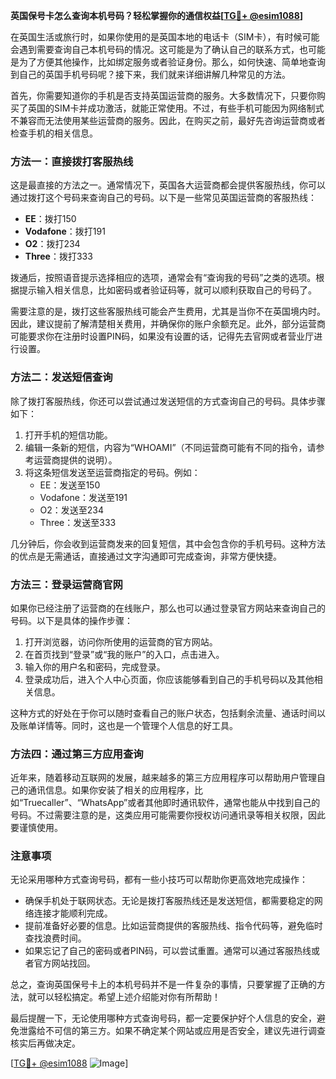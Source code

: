 **英国保号卡怎么查询本机号码？轻松掌握你的通信权益[[TG💪+ @esim1088](https://t.me/s/esim1088)]**

在英国生活或旅行时，如果你使用的是英国本地的电话卡（SIM卡），有时候可能会遇到需要查询自己本机号码的情况。这可能是为了确认自己的联系方式，也可能是为了方便其他操作，比如绑定服务或者验证身份。那么，如何快速、简单地查询到自己的英国手机号码呢？接下来，我们就来详细讲解几种常见的方法。

首先，你需要知道你的手机是否支持英国运营商的服务。大多数情况下，只要你购买了英国的SIM卡并成功激活，就能正常使用。不过，有些手机可能因为网络制式不兼容而无法使用某些运营商的服务。因此，在购买之前，最好先咨询运营商或者检查手机的相关信息。

### 方法一：直接拨打客服热线

这是最直接的方法之一。通常情况下，英国各大运营商都会提供客服热线，你可以通过拨打这个号码来查询自己的号码。以下是一些常见英国运营商的客服热线：

- **EE**：拨打150
- **Vodafone**：拨打191
- **O2**：拨打234
- **Three**：拨打333

拨通后，按照语音提示选择相应的选项，通常会有“查询我的号码”之类的选项。根据提示输入相关信息，比如密码或者验证码等，就可以顺利获取自己的号码了。

需要注意的是，拨打这些客服热线可能会产生费用，尤其是当你不在英国境内时。因此，建议提前了解清楚相关费用，并确保你的账户余额充足。此外，部分运营商可能要求你在注册时设置PIN码，如果没有设置的话，记得先去官网或者营业厅进行设置。

### 方法二：发送短信查询

除了拨打客服热线，你还可以尝试通过发送短信的方式查询自己的号码。具体步骤如下：

1. 打开手机的短信功能。
2. 编辑一条新的短信，内容为“WHOAMI”（不同运营商可能有不同的指令，请参考运营商提供的说明）。
3. 将这条短信发送至运营商指定的号码。例如：
   - EE：发送至150
   - Vodafone：发送至191
   - O2：发送至234
   - Three：发送至333

几分钟后，你会收到运营商发来的回复短信，其中会包含你的手机号码。这种方法的优点是无需通话，直接通过文字沟通即可完成查询，非常方便快捷。

### 方法三：登录运营商官网

如果你已经注册了运营商的在线账户，那么也可以通过登录官方网站来查询自己的号码。以下是具体的操作步骤：

1. 打开浏览器，访问你所使用的运营商的官方网站。
2. 在首页找到“登录”或“我的账户”的入口，点击进入。
3. 输入你的用户名和密码，完成登录。
4. 登录成功后，进入个人中心页面，你应该能够看到自己的手机号码以及其他相关信息。

这种方式的好处在于你可以随时查看自己的账户状态，包括剩余流量、通话时间以及账单详情等。同时，这也是一个管理个人信息的好工具。

### 方法四：通过第三方应用查询

近年来，随着移动互联网的发展，越来越多的第三方应用程序可以帮助用户管理自己的通讯信息。如果你安装了相关的应用程序，比如“Truecaller”、“WhatsApp”或者其他即时通讯软件，通常也能从中找到自己的号码。不过需要注意的是，这类应用可能需要你授权访问通讯录等相关权限，因此要谨慎使用。

### 注意事项

无论采用哪种方式查询号码，都有一些小技巧可以帮助你更高效地完成操作：

- 确保手机处于联网状态。无论是拨打客服热线还是发送短信，都需要稳定的网络连接才能顺利完成。
- 提前准备好必要的信息。比如运营商提供的客服热线、指令代码等，避免临时查找浪费时间。
- 如果忘记了自己的密码或者PIN码，可以尝试重置。通常可以通过客服热线或者官方网站找回。

总之，查询英国保号卡上的本机号码并不是一件复杂的事情，只要掌握了正确的方法，就可以轻松搞定。希望上述介绍能对你有所帮助！

最后提醒一下，无论使用哪种方式查询号码，都一定要保护好个人信息的安全，避免泄露给不可信的第三方。如果不确定某个网站或应用是否安全，建议先进行调查核实后再做决定。

[[TG💪+ @esim1088](https://t.me/s/esim1088) ![Image](https://i.postimg.cc/4NQfJmqS/Snipaste-2025-05-13-00-14-12.png)]